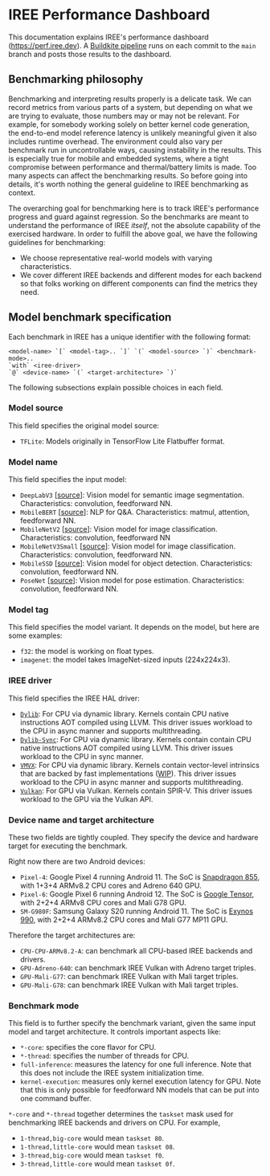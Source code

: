 # IREE Performance Dashboard

This documentation explains IREE's performance dashboard (https://perf.iree.dev).
A [Buildkite pipeline](https://buildkite.com/iree/iree-benchmark) runs on each
commit to the `main` branch and posts those results to the dashboard.

## Benchmarking philosophy

Benchmarking and interpreting results properly is a delicate task. We can record
metrics from various parts of a system, but depending on what we are trying to
evaluate, those numbers may or may not be relevant. For example, for somebody
working solely on better kernel code generation, the end-to-end model reference
latency is unlikely meaningful given it also includes runtime overhead. The
environment could also vary per benchmark run in uncontrollable ways, causing
instability in the results. This is especially true for mobile and embedded
systems, where a tight compromise between performance and thermal/battery limits
is made. Too many aspects can affect the benchmarking results. So before going
into details, it's worth nothing the general guideline to IREE benchmarking as
context.

The overarching goal for benchmarking here is to track IREE's performance
progress and guard against regression. So the benchmarks are meant to understand
the performance of IREE _itself_, not the absolute capability of the exercised
hardware. In order to fulfill the above goal, we have the following guidelines
for benchmarking:

* We choose representative real-world models with varying characteristics.
* We cover different IREE backends and different modes for each backend so that
  folks working on different components can find the metrics they need.

## Model benchmark specification

Each benchmark in IREE has a unique identifier with the following format:

```
<model-name> `[` <model-tag>.. `]` `(` <model-source> `)` <benchmark-mode>..
`with` <iree-driver>
`@` <device-name> `(` <target-architecture> `)`
```

The following subsections explain possible choices in each field.

### Model source

This field specifies the original model source:

* `TFLite`: Models originally in TensorFlow Lite Flatbuffer format.

### Model name

This field specifies the input model:

* `DeepLabV3` [[source](https://tfhub.dev/tensorflow/lite-model/deeplabv3/1/default/1)]:
  Vision model for semantic image segmentation.
  Characteristics: convolution, feedforward NN.
* `MobileBERT` [[source](https://tfhub.dev/tensorflow/lite-model/mobilebert/1/default/1)]:
  NLP for Q&A.
  Characteristics: matmul, attention, feedforward NN.
* `MobileNetV2` [[source](https://github.com/tensorflow/tflite-support/blob/master/tensorflow_lite_support/metadata/python/tests/testdata/image_classifier/mobilenet_v2_1.0_224.tflite)]:
  Vision model for image classification.
  Characteristics: convolution, feedforward NN
* `MobileNetV3Small` [[source](https://tfhub.dev/google/imagenet/mobilenet_v3_small_100_224/classification/5)]:
  Vision model for image classification.
  Characteristics: convolution, feedforward NN.
* `MobileSSD` [[source](https://storage.googleapis.com/download.tensorflow.org/models/tflite/gpu/mobile_ssd_v2_float_coco.tflite)]:
  Vision model for object detection.
  Characteristics: convolution, feedforward NN.
* `PoseNet` [[source](https://tfhub.dev/tensorflow/lite-model/posenet/mobilenet/float/075/1/default/1)]:
  Vision model for pose estimation.
  Characteristics: convolution, feedforward NN.

### Model tag

This field specifies the model variant. It depends on the model, but here are
some examples:

* `f32`: the model is working on float types.
* `imagenet`: the model takes ImageNet-sized inputs (224x224x3).

### IREE driver

This field specifies the IREE HAL driver:

* [`Dylib`](https://google.github.io/iree/deployment-configurations/cpu-dylib/):
  For CPU via dynamic library. Kernels contain CPU native instructions AOT
  compiled using LLVM. This driver issues workload to the CPU in async
  manner and supports multithreading.
* [`Dylib-Sync`](https://google.github.io/iree/deployment-configurations/cpu-dylib/):
  For CPU via dynamic library. Kernels contain contain CPU native instructions
  AOT compiled using LLVM. This driver issues workload to the CPU in sync
  manner.
* [`VMVX`](https://github.com/google/iree/issues/5123):
  For CPU via dynamic library. Kernels contain vector-level intrinsics that
  are backed by fast implementations ([WIP](https://github.com/google/iree/issues/5819)).
  This driver issues workload to the CPU in async manner and supports
  multithreading.
* [`Vulkan`](https://google.github.io/iree/deployment-configurations/gpu-vulkan/):
  For GPU via Vulkan. Kernels contain SPIR-V. This driver issues workload to
  the GPU via the Vulkan API.

### Device name and target architecture

These two fields are tightly coupled. They specify the device and hardware
target for executing the benchmark.

Right now there are two Android devices:

* `Pixel-4`: Google Pixel 4 running Android 11. The SoC is
  [Snapdragon 855](https://www.qualcomm.com/products/snapdragon-855-plus-and-860-mobile-platform),
  with 1+3+4 ARMv8.2 CPU cores and Adreno 640 GPU.
* `Pixel-6`: Google Pixel 6 running Android 12. The SoC is
  [Google Tensor](https://blog.google/products/pixel/introducing-google-tensor/),
  with 2+2+4 ARMv8 CPU cores and Mali G78 GPU.
* `SM-G980F`: Samsung Galaxy S20 running Android 11. The SoC is
  [Exynos 990](https://www.samsung.com/semiconductor/minisite/exynos/products/mobileprocessor/exynos-990/),
  with 2+2+4 ARMv8.2 CPU cores and Mali G77 MP11 GPU.

Therefore the target architectures are:

* `CPU-CPU-ARMv8.2-A`: can benchmark all CPU-based IREE backends and drivers.
* `GPU-Adreno-640`: can benchmark IREE Vulkan with Adreno target triples.
* `GPU-Mali-G77`: can benchmark IREE Vulkan with Mali target triples.
* `GPU-Mali-G78`: can benchmark IREE Vulkan with Mali target triples.

### Benchmark mode

This field is to further specify the benchmark variant, given the same input
model and target architecture. It controls important aspects like:

* `*-core`: specifies the core flavor for CPU.
* `*-thread`: specifies the number of threads for CPU.
* `full-inference`: measures the latency for one full inference. Note that this
  does not include the IREE system initialization time.
* `kernel-execution`: measures only kernel execution latency for GPU. Note that
  this is only possible for feedforward NN models that can be put into one
  command buffer.

`*-core` and `*-thread` together determines the `taskset` mask used for
benchmarking IREE backends and drivers on CPU. For example,

* `1-thread,big-core` would mean `taskset 80`.
* `1-thread,little-core` would mean `taskset 08`.
* `3-thread,big-core` would mean `taskset f0`.
* `3-thread,little-core` would mean `taskset 0f`.
